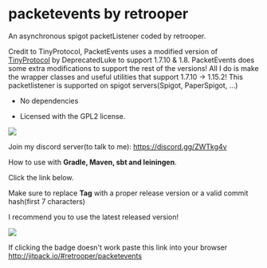 # packetevents by retrooper

An asynchronous spigot packetListener coded by retrooper.

Credit to TinyProtocol, PacketEvents uses a modified version of [TinyProtocol](http://github.com/dmulloy2/ProtocolLib/blob/master/TinyProtocol/src/main/java/com/comphenix/tinyprotocol/TinyProtocol.java) by DeprecatedLuke to support 1.7.10 & 1.8.
PacketEvents does some extra modifications to support the rest of the versions!
All I do is make the wrapper classes and useful utilities that support 1.7.10 -> 1.15.2!
This packetlistener is supported on spigot servers(Spigot, PaperSpigot, ...)

* No dependencies

* Licensed with the GPL2 license.

[![](https://img.shields.io/badge/License-GPLv2-blue.svg)](https://www.gnu.org/licenses/gpl-2.0)

Join my discord server(to talk to me): https://discord.gg/ZWTkg4v

How to use with **Gradle, Maven, sbt and leiningen**.

Click the link below.

Make sure to replace **Tag** with a proper release version or a valid commit hash(first 7 characters)

I recommend you to use the latest released version!


[![](https://jitpack.io/v/retrooper/packetevents.svg)](https://jitpack.io/#retrooper/packetevents)

If clicking the badge doesn't work paste this link into your browser http://jitpack.io/#retrooper/packetevents
